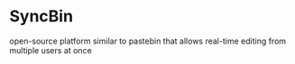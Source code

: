 # SyncBin
open-source platform similar to pastebin that allows real-time editing from multiple users at once
